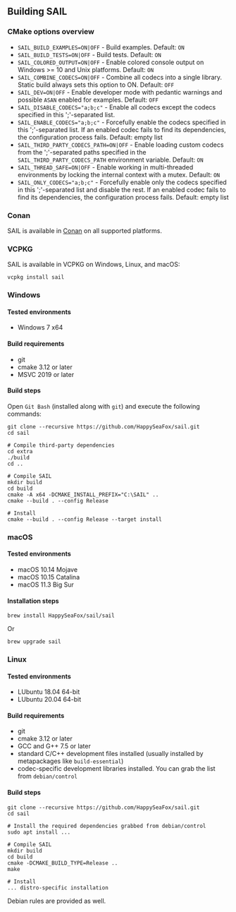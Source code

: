 ## Building SAIL

### CMake options overview

- `SAIL_BUILD_EXAMPLES=ON|OFF` - Build examples. Default: `ON`
- `SAIL_BUILD_TESTS=ON|OFF` - Build tests. Default: `ON`
- `SAIL_COLORED_OUTPUT=ON|OFF` - Enable colored console output on Windows >= 10 and Unix platforms. Default: `ON`
- `SAIL_COMBINE_CODECS=ON|OFF` - Combine all codecs into a single library. Static build always sets this option to ON. Default: `OFF`
- `SAIL_DEV=ON|OFF` - Enable developer mode with pedantic warnings and possible `ASAN` enabled for examples. Default: `OFF`
- `SAIL_DISABLE_CODECS="a;b;c"` - Enable all codecs except the codecs specified in this ';'-separated list.
- `SAIL_ENABLE_CODECS="a;b;c"` - Forcefully enable the codecs specified in this ';'-separated list. If an enabled codec fails to find its dependencies, the configuration process fails. Default: empty list
- `SAIL_THIRD_PARTY_CODECS_PATH=ON|OFF` - Enable loading custom codecs from the ';'-separated paths specified in the `SAIL_THIRD_PARTY_CODECS_PATH` environment variable. Default: `ON`
- `SAIL_THREAD_SAFE=ON|OFF` - Enable working in multi-threaded environments by locking the internal context with a mutex. Default: `ON`
- `SAIL_ONLY_CODECS="a;b;c"` - Forcefully enable only the codecs specified in this ';'-separated list and disable the rest. If an enabled codec fails to find its dependencies, the configuration process fails. Default: empty list

### Conan

SAIL is available in [Conan](https://conan.io/center/sail) on all supported platforms.

### VCPKG

SAIL is available in VCPKG on Windows, Linux, and macOS:

```
vcpkg install sail
```

### Windows

#### Tested environments

- Windows 7 x64

#### Build requirements

- git
- cmake 3.12 or later
- MSVC 2019 or later

#### Build steps

Open `Git Bash` (installed along with `git`) and execute the following commands:

```
git clone --recursive https://github.com/HappySeaFox/sail.git
cd sail

# Compile third-party dependencies
cd extra
./build
cd ..

# Compile SAIL
mkdir build
cd build
cmake -A x64 -DCMAKE_INSTALL_PREFIX="C:\SAIL" ..
cmake --build . --config Release

# Install
cmake --build . --config Release --target install
```

### macOS

#### Tested environments

- macOS 10.14 Mojave
- macOS 10.15 Catalina
- macOS 11.3 Big Sur

#### Installation steps

```
brew install HappySeaFox/sail/sail
```

Or

```
brew upgrade sail
```

### Linux

#### Tested environments

- LUbuntu 18.04 64-bit
- LUbuntu 20.04 64-bit

#### Build requirements

- git
- cmake 3.12 or later
- GCC and G++ 7.5 or later
- standard C/C++ development files installed (usually installed by metapackages like `build-essential`)
- codec-specific development libraries installed. You can grab the list from `debian/control`

#### Build steps

```
git clone --recursive https://github.com/HappySeaFox/sail.git
cd sail

# Install the required dependencies grabbed from debian/control
sudo apt install ...

# Compile SAIL
mkdir build
cd build
cmake -DCMAKE_BUILD_TYPE=Release ..
make

# Install
... distro-specific installation
```

Debian rules are provided as well.
